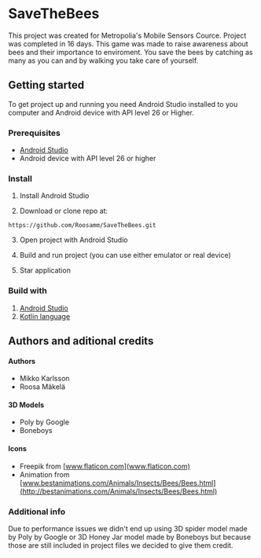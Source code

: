 # SaveTheBees

This project was created for Metropolia's Mobile Sensors Cource. Project was completed in 16 days.
This game was made to raise awareness about bees and their importance to enviroment. You save the bees by catching as many as you can and by walking you take care of yourself.

## Getting started

To get project up and running you need Android Studio installed to you computer and Android device with API level 26 or Higher.

### Prerequisites

* [Android Studio](https://developer.android.com/studio/)
* Android device with API level 26 or higher

### Install

1. Install Android Studio

2. Download or clone repo at:
```
https://github.com/Roosamm/SaveTheBees.git
```
3. Open project with Android Studio

4. Build and run project (you can use either emulator or real device)

5. Star application

### Build with

1. [Android Studio](https://developer.android.com/studio/)
2. [Kotlin language](https://kotlinlang.org)

## Authors and aditional credits

#### Authors
* Mikko Karlsson
* Roosa Mäkelä

#### 3D Models
* Poly by Google
* Boneboys

#### Icons

* Freepik from [www.flaticon.com](www.flaticon.com)
* Animation from [www.bestanimations.com/Animals/Insects/Bees/Bees.html](http://bestanimations.com/Animals/Insects/Bees/Bees.html)

### Additional info

Due to performance issues we didn't end up using 3D spider model made by Poly by Google or 3D Honey Jar model made by Boneboys but because those are still included in project files we decided to give them credit.
